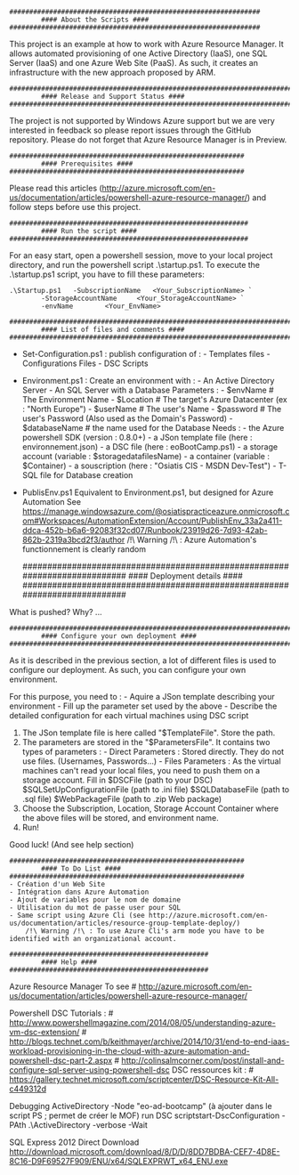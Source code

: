 	###############################################################
			#### About the Scripts ####
	###############################################################
This project is an example at how to work with Azure Resource Manager.
It allows automated provisioning of one Active Directory (IaaS), one SQL Server (IaaS) and one Azure Web Site (PaaS). 
As such, it creates an infrastructure with the new approach proposed by ARM.

	########################################################################
			#### Release and Support Status ####
	########################################################################
The project is not supported by Windows Azure support but we are very interested in feedback so please report issues through the GitHub repository.
Please do not forget that Azure Resource Manager is in Preview.

	###########################################################
			#### Prerequisites ####
	###########################################################
Please read this articles (http://azure.microsoft.com/en-us/documentation/articles/powershell-azure-resource-manager/) and follow steps before use this project.

	############################################################
			#### Run the script ####
	############################################################
For an easy start, open a powershell session, move to your local project directory, and run the powershell script .\startup.ps1.
To execute the .\startup.ps1 script, you have to fill these parameters:

	.\Startup.ps1 	-SubscriptionName 	<Your_SubscriptionName> `
			-StorageAccountName 	<Your_StorageAccountName> ` 
			-envName 		<Your_EnvName>

	########################################################################
			#### List of files and comments ####
	########################################################################
- Set-Configuration.ps1 : publish configuration of :
							- Templates files
							- Configurations Files
							- DSC Scripts

- Environment.ps1 : 	Create an environment with :
							- An Active Directory Server
							- An SQL Server with a Database
			Parameters :
							- $envName		# The Environment Name
							- $Location		# The target's Azure Datacenter (ex : "North Europe")
							- $userName		# The user's Name
							- $password		# The user's Password (Also used as the Domain's Password)
							- $databaseName		# the name used for the Database
			Needs :
							- the Azure powershell SDK	(version :	0.8.0+)
							- a JSon template file		(here :		environnement.json)
							- a DSC file			(here : 	eoBootCamp.ps1)
							- a storage account		(variable :	$storagedatafilesName)
							- a container			(variable :	$Container)
							- a souscription		(here : 	"Osiatis CIS - MSDN Dev-Test")
							- T-SQL file for Database creation

- PublisEnv.ps1		Equivalent to Environment.ps1, but designed for Azure Automation
			See https://manage.windowsazure.com/@osiatispracticeazure.onmicrosoft.com#Workspaces/AutomationExtension/Account/PublishEnv_33a2a411-ddca-452b-b6a6-92083f32cd07/Runbook/23919d26-7d93-42ab-862b-2319a3bcd2f3/author
			/!\ Warning /!\ : Azure Automation's functionnement is clearly random

	###########################################################################
			#### Deployment details ####
	###########################################################################

What is pushed? Why? ...

	###########################################################################
			#### Configure your own deployment ####
	###########################################################################

As it is described in the previous section, a lot of different files is used to configure our deployment.
As such, you can configure your own environment.

For this purpose, you need to :
	- Aquire a JSon template describing your environment
	- Fill up the parameter set used by the above
	- Describe the detailed configuration for each virtual machines using DSC script

1) The JSon template file is here called "$TemplateFile". Store the path.
2) The parameters are stored in the "$ParametersFile". It contains two types of parameters :
			- Direct Parameters :		Stored directly. They do not use files. (Usernames, Passwords...)
			- Files Parameters :		As the virtual machines can't read your local files, you need to push them on a storage account.
							Fill in	$DSCFile			(path to your DSC)
								$SQLSetUpConfigurationFile	(path to .ini file)
								$SQLDatabaseFile		(path to .sql file)
								$WebPackageFile			(path to .zip Web package)
3) Choose the Subscription, Location, Storage Account Container where the above files will be stored, and environment name.
4) Run!

Good luck!
(And see help section)


	###########################################################
			#### To Do List ####
	###########################################################
	- Création d'un Web Site
	- Intégration dans Azure Automation
	- Ajout de variables pour le nom de domaine
	- Utilisation du mot de passe user pour SQL
	- Same script using Azure Cli (see http://azure.microsoft.com/en-us/documentation/articles/resource-group-template-deploy/)
		/!\ Warning /!\ : To use Azure Cli's arm mode you have to be identified with an organizational account.

	##################################################
			#### Help ####
	##################################################
Azure Resource Manager
	To see
		# http://azure.microsoft.com/en-us/documentation/articles/powershell-azure-resource-manager/

Powershell DSC
	Tutorials :
		# http://www.powershellmagazine.com/2014/08/05/understanding-azure-vm-dsc-extension/
		# http://blogs.technet.com/b/keithmayer/archive/2014/10/31/end-to-end-iaas-workload-provisioning-in-the-cloud-with-azure-automation-and-powershell-dsc-part-2.aspx
		# http://colinsalmcorner.com/post/install-and-configure-sql-server-using-powershell-dsc	
	DSC ressources kit :
		# https://gallery.technet.microsoft.com/scriptcenter/DSC-Resource-Kit-All-c449312d

Debugging
	ActiveDirectory -Node "eo-ad-bootcamp"		(à ajouter dans le script PS ; permet de créer le MOF)
	run DSC scriptstart-DscConfiguration -PAth .\ActiveDirectory -verbose -Wait
	
SQL Express 2012
	Direct Download		
		http://download.microsoft.com/download/8/D/D/8DD7BDBA-CEF7-4D8E-8C16-D9F69527F909/ENU/x64/SQLEXPRWT_x64_ENU.exe

